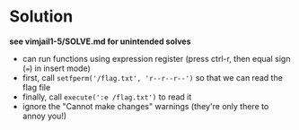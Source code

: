 # Solution

**see vimjail1-5/SOLVE.md for unintended solves**

- can run functions using expression register (press ctrl-r, then equal sign (`=`) in insert mode)
- first, call `setfperm('/flag.txt', 'r--r--r--')` so that we can read the flag file
- finally, call `execute(':e /flag.txt')` to read it
- ignore the "Cannot make changes" warnings (they're only there to annoy you!)
